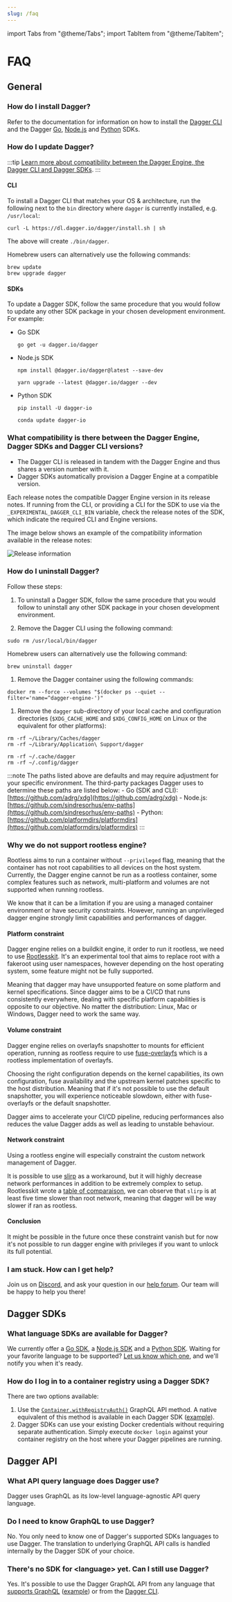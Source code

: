 ```yaml
---
slug: /faq
---
```


import Tabs from "@theme/Tabs";
import TabItem from "@theme/TabItem";

# FAQ

## General

### How do I install Dagger?

Refer to the documentation for information on how to install the [Dagger CLI](./cli/465058-install.md) and the Dagger [Go](./sdk/go/371491-install.md), [Node.js](./sdk/nodejs/835948-install.md) and [Python](./sdk/python/866944-install.md) SDKs.

### How do I update Dagger?

:::tip
[Learn more about compatibility between the Dagger Engine, the Dagger CLI and Dagger SDKs](#what-compatibility-is-there-between-the-dagger-engine-dagger-sdks-and-dagger-cli-versions).
:::

#### CLI

To install a Dagger CLI that matches your OS & architecture, run the following next to the `bin` directory where `dagger` is currently installed, e.g. `/usr/local`:

```shell
curl -L https://dl.dagger.io/dagger/install.sh | sh
```

The above will create `./bin/dagger`.

Homebrew users can alternatively use the following commands:

```shell
brew update
brew upgrade dagger
```

#### SDKs

To update a Dagger SDK, follow the same procedure that you would follow to update any other SDK package in your chosen development environment. For example:

- Go SDK

  ```shell
  go get -u dagger.io/dagger
  ```

- Node.js SDK

  <Tabs>
  <TabItem value="npm">

  ```shell
  npm install @dagger.io/dagger@latest --save-dev
  ```

  </TabItem>
  <TabItem value="yarn">

  ```shell
  yarn upgrade --latest @dagger.io/dagger --dev
  ```

  </TabItem>
  </Tabs>

- Python SDK

  <Tabs>
  <TabItem value="PyPI">

  ```shell
  pip install -U dagger-io
  ```

  </TabItem>
  <TabItem value="Conda">

  ```shell
  conda update dagger-io
  ```

  </TabItem>
  </Tabs>

### What compatibility is there between the Dagger Engine, Dagger SDKs and Dagger CLI versions?

- The Dagger CLI is released in tandem with the Dagger Engine and thus shares a version number with it.
- Dagger SDKs automatically provision a Dagger Engine at a compatible version.

Each release notes the compatible Dagger Engine version in its release notes. If running from the CLI, or providing a CLI for the SDK to use via the `_EXPERIMENTAL_DAGGER_CLI_BIN` variable, check the release notes of the SDK, which indicate the required CLI and Engine versions.

The image below shows an example of the compatibility information available in the release notes:

![Release information](/img/current/faq/release-notes.png)

### How do I uninstall Dagger?

Follow these steps:

1. To uninstall a Dagger SDK, follow the same procedure that you would follow to uninstall any other SDK package in your chosen development environment.

1. Remove the Dagger CLI using the following command:

  ```shell
  sudo rm /usr/local/bin/dagger
  ```

  Homebrew users can alternatively use the following command:

  ```shell
  brew uninstall dagger
  ```

1. Remove the Dagger container using the following commands:

  ```shell
  docker rm --force --volumes "$(docker ps --quiet --filter='name=^dagger-engine-')"
  ```

1. Remove the `dagger` sub-directory of your local cache and configuration directories (`$XDG_CACHE_HOME` and `$XDG_CONFIG_HOME` on Linux or the equivalent for other platforms):

  <Tabs>
  <TabItem value="macOS">

  ```shell
  rm -rf ~/Library/Caches/dagger
  rm -rf ~/Library/Application\ Support/dagger
  ```

  </TabItem>
  <TabItem value="Linux">

  ```shell
  rm -rf ~/.cache/dagger
  rm -rf ~/.config/dagger
  ```

  </TabItem>
  </Tabs>

  :::note
  The paths listed above are defaults and may require adjustment for your specific environment. The third-party packages Dagger uses to determine these paths are listed below:
    - Go (SDK and CLI): [https://github.com/adrg/xdg](https://github.com/adrg/xdg)
    - Node.js: [https://github.com/sindresorhus/env-paths](https://github.com/sindresorhus/env-paths)
    - Python: [https://github.com/platformdirs/platformdirs](https://github.com/platformdirs/platformdirs)
  :::

### Why we do not support rootless engine?

Rootless aims to run a container without `--privileged` flag, meaning that the container has not root capabilities to all devices on the host system.
Currently, the Dagger engine cannot be run as a rootless container, some complex features such as network, multi-platform and volumes are not supported when running rootless.

We know that it can be a limitation if you are using a managed container environment or have security constraints.
However, running an unprivileged dagger engine strongly limit capabilities and performances of dagger.

#### Platform constraint

Dagger engine relies on a buildkit engine, it order to run it rootless, we need to use [Rootlesskit](https://github.com/rootless-containers/rootlesskit).
It's an experimental tool that aims to replace root with a fakeroot using user namespaces, however depending on the host operating system, some feature might not be fully supported.

Meaning that dagger may have unsupported feature on some platform and kernel specifications. Since dagger aims to be a CI/CD that runs consistently everywhere, dealing with specific platform capabilities is opposite to our objective.
No matter the distribution: Linux, Mac or Windows, Dagger need to work the same way.

#### Volume constraint

Dagger engine relies on overlayfs snapshotter to mounts for efficient operation, running as rootless require to use [fuse-overlayfs](https://github.com/containers/fuse-overlayfs) which is a rootless implementation of overlayfs.

Choosing the right configuration depends on the kernel capabilities, its own configuration, fuse availability and the upstream kernel patches specific to the host distribution.
Meaning that if it's not possible to use the default snapshotter, you will experience noticeable slowdown, either with fuse-overlayfs or the default snapshotter.

Dagger aims to accelerate your CI/CD pipeline, reducing performances also reduces the value Dagger adds as well as leading to unstable behaviour.

#### Network constraint

Using a rootless engine will especially constraint the custom network management of Dagger.

It is possible to use [slirp](https://github.com/rootless-containers/slirp4netns) as a workaround, but it will highly decrease network performances in addition to be extremely complex to setup.
Rootlesskit wrote a [table of comparaison](https://github.com/rootless-containers/rootlesskit/blob/master/docs/network.md#network-drivers), we can observe that `slirp` is at least five time slower than root network, meaning that dagger will be way slower if ran as rootless.

#### Conclusion

It might be possible in the future once these constraint vanish but for now it's not possible to run dagger engine with privileges if you want to unlock its full potential.

### I am stuck. How can I get help?

Join us on [Discord](https://discord.com/invite/dagger-io), and ask your question in our [help forum](https://discord.com/channels/707636530424053791/1030538312508776540). Our team will be happy to help you there!

## Dagger SDKs

### What language SDKs are available for Dagger?

We currently offer a [Go SDK](/sdk/go), a [Node.js SDK](/sdk/nodejs) and a [Python SDK](/sdk/python). Waiting for your favorite language to be supported? [Let us know which one](https://airtable.com/shrzABOn1wCk5yBF4), and we'll notify you when it's ready.

### How do I log in to a container registry using a Dagger SDK?

There are two options available:

1. Use the [`Container.withRegistryAuth()`](https://docs.dagger.io/api/reference/#Container-withRegistryAuth) GraphQL API method. A native equivalent of this method is available in each Dagger SDK ([example](./guides/723462-use-secrets.md#use-secrets-with-dagger-sdk-methods)).
1. Dagger SDKs can use your existing Docker credentials without requiring separate authentication. Simply execute `docker login` against your container registry on the host where your Dagger pipelines are running.

## Dagger API

### What API query language does Dagger use?

Dagger uses GraphQL as its low-level language-agnostic API query language.

### Do I need to know GraphQL to use Dagger?

No. You only need to know one of Dagger's supported SDKs languages to use Dagger. The translation to underlying GraphQL API calls is handled internally by the Dagger SDK of your choice.

### There's no SDK for &lt;language&gt; yet. Can I still use Dagger?

Yes. It's possible to use the Dagger GraphQL API from any language that [supports GraphQL](https://graphql.org/code/) ([example](./api/254103-build-custom-client.md)) or from the [Dagger CLI](./cli/index.md).
